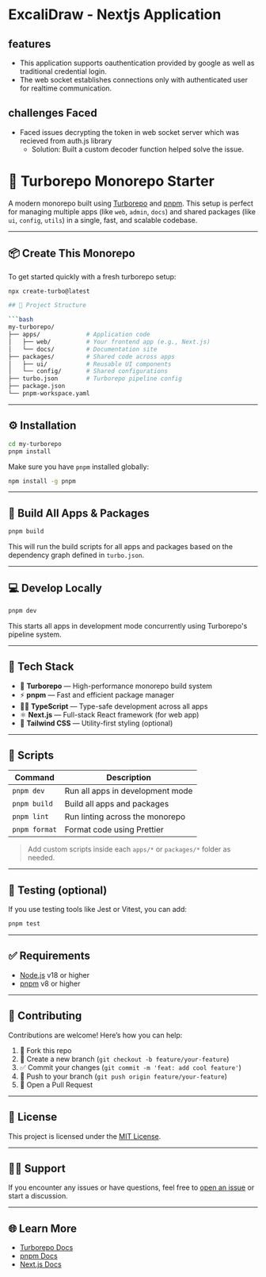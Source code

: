 # ExcaliDraw - Nextjs Application

## features

- This application supports oauthentication provided by google as well as traditional credential login.
- The web socket establishes connections only with authenticated user for realtime communication.

## challenges Faced

- Faced issues decrypting the token in web socket server which was recieved from auth.js library
  - Solution: Built a custom decoder function helped solve the issue.
  
# 🧩 Turborepo Monorepo Starter

A modern monorepo built using [Turborepo](https://turbo.build/repo) and [pnpm](https://pnpm.io/). This setup is perfect for managing multiple apps (like `web`, `admin`, `docs`) and shared packages (like `ui`, `config`, `utils`) in a single, fast, and scalable codebase.

---

## 📦 Create This Monorepo

To get started quickly with a fresh turborepo setup:

```bash
npx create-turbo@latest

## 📁 Project Structure

```bash
my-turborepo/
├── apps/             # Application code
│   ├── web/          # Your frontend app (e.g., Next.js)
│   └── docs/         # Documentation site
├── packages/         # Shared code across apps
│   ├── ui/           # Reusable UI components
│   └── config/       # Shared configurations
├── turbo.json        # Turborepo pipeline config
├── package.json
└── pnpm-workspace.yaml
```

---

## ⚙️ Installation

```bash
cd my-turborepo
pnpm install
```

Make sure you have `pnpm` installed globally:

```bash
npm install -g pnpm
```

---

## 🚧 Build All Apps & Packages

```bash
pnpm build
```

This will run the build scripts for all apps and packages based on the dependency graph defined in `turbo.json`.

---

## 💻 Develop Locally

```bash
pnpm dev
```

This starts all apps in development mode concurrently using Turborepo's pipeline system.

---

## 🧰 Tech Stack

* 🧱 **Turborepo** — High-performance monorepo build system
* ⚡ **pnpm** — Fast and efficient package manager
* 🧑‍💻 **TypeScript** — Type-safe development across all apps
* ⚛️ **Next.js** — Full-stack React framework (for web app)
* 💅 **Tailwind CSS** — Utility-first styling (optional)

---

## 📝 Scripts

| Command       | Description                      |
| ------------- | -------------------------------- |
| `pnpm dev`    | Run all apps in development mode |
| `pnpm build`  | Build all apps and packages      |
| `pnpm lint`   | Run linting across the monorepo  |
| `pnpm format` | Format code using Prettier       |

> Add custom scripts inside each `apps/*` or `packages/*` folder as needed.

---

## 🧪 Testing (optional)

If you use testing tools like Jest or Vitest, you can add:

```bash
pnpm test
```

---

## ✅ Requirements

* [Node.js](https://nodejs.org/) v18 or higher
* [pnpm](https://pnpm.io/) v8 or higher

---

## 🤝 Contributing

Contributions are welcome! Here’s how you can help:

1. 🍴 Fork this repo
2. 🔧 Create a new branch (`git checkout -b feature/your-feature`)
3. ✅ Commit your changes (`git commit -m 'feat: add cool feature'`)
4. 🚀 Push to your branch (`git push origin feature/your-feature`)
5. 🧵 Open a Pull Request

---

## 📄 License

This project is licensed under the [MIT License](LICENSE).

---

## 🙋‍♂️ Support

If you encounter any issues or have questions, feel free to [open an issue](https://github.com/excalidraw/issues) or start a discussion.

---

## 🌐 Learn More

* [Turborepo Docs](https://turbo.build/repo/docs)
* [pnpm Docs](https://pnpm.io/)
* [Next.js Docs](https://nextjs.org/docs)


